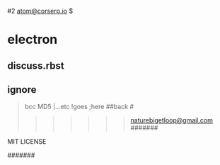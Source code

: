 #2
atom@corserp.io $

# electron
## discuss.rbst
## ignore 
> bcc MD5
|...etc !goes ;here ##back #
>>>>>>> naturebigetloop@gmail.com
#######

MIT LICENSE

#######

